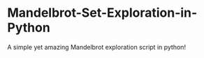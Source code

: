 # Mandelbrot-Set-Exploration-in-Python
A simple yet amazing Mandelbrot exploration script in python!
